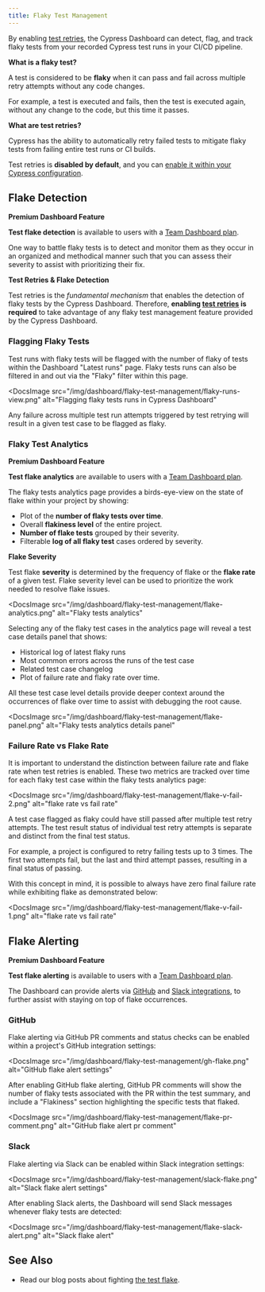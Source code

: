 ```yaml
---
title: Flaky Test Management
---
```


By enabling [test retries](/guides/guides/test-retries), the Cypress Dashboard
can detect, flag, and track flaky tests from your recorded Cypress test runs in
your CI/CD pipeline.

<Alert type="info">

<strong class="alert-header">What is a flaky test?</strong>

A test is considered to be **flaky** when it can pass and fail across multiple
retry attempts without any code changes.

For example, a test is executed and fails, then the test is executed again,
without any change to the code, but this time it passes.

</Alert>

<Alert type="info">

<strong class="alert-header">What are test retries?</strong>

Cypress has the ability to automatically retry failed tests to mitigate flaky
tests from failing entire test runs or CI builds.

Test retries is **disabled by default**, and you can
[enable it within your Cypress configuration](/guides/guides/test-retries#Configure-Test-Retries).

</Alert>

## Flake Detection

<Alert type="success">

<strong class="alert-header">
  <Icon name="star"></Icon> Premium Dashboard Feature
</strong>

**Test flake detection** is available to users with a
[Team Dashboard plan](https://cypress.io/pricing).

</Alert>

One way to battle flaky tests is to detect and monitor them as they occur in an
organized and methodical manner such that you can assess their severity to
assist with prioritizing their fix.

<Alert type="warning">

<strong class="alert-header">Test Retries & Flake Detection</strong>

Test retries is the _fundamental mechanism_ that enables the detection of flaky
tests by the Cypress Dashboard. Therefore, **enabling
[test retries](/guides/guides/test-retries#Configure-Test-Retries) is required**
to take advantage of any flaky test management feature provided by the Cypress
Dashboard.

</Alert>

### Flagging Flaky Tests

Test runs with flaky tests will be flagged with the number of flaky of tests
within the Dashboard "Latest runs" page. Flaky tests runs can also be filtered
in and out via the "Flaky" filter within this page.

<DocsImage
src="/img/dashboard/flaky-test-management/flaky-runs-view.png"
alt="Flagging flaky tests runs in Cypress Dashboard"

> </DocsImage>

Any failure across multiple test run attempts triggered by test retrying will
result in a given test case to be flagged as flaky.

### Flaky Test Analytics

<Alert type="success">

<strong class="alert-header">
  <Icon name="star"></Icon> Premium Dashboard Feature
</strong>

**Test flake analytics** are available to users with a
[Team Dashboard plan](https://cypress.io/pricing).

</Alert>

The flaky tests analytics page provides a birds-eye-view on the state of flake
within your project by showing:

- Plot of the **number of flaky tests over time**.
- Overall **flakiness level** of the entire project.
- **Number of flake tests** grouped by their severity.
- Filterable **log of all flaky test** cases ordered by severity.

<Alert type="info">

<strong class="alert-header">Flake Severity</strong>

Test flake **severity** is determined by the frequency of flake or the **flake
rate** of a given test. Flake severity level can be used to prioritize the work
needed to resolve flake issues.

</Alert>

<DocsImage
src="/img/dashboard/flaky-test-management/flake-analytics.png"
alt="Flaky tests analytics"

> </DocsImage>

Selecting any of the flaky test cases in the analytics page will reveal a test
case details panel that shows:

- Historical log of latest flaky runs
- Most common errors across the runs of the test case
- Related test case changelog
- Plot of failure rate and flaky rate over time.

All these test case level details provide deeper context around the occurrences
of flake over time to assist with debugging the root cause.

<DocsImage
src="/img/dashboard/flaky-test-management/flake-panel.png"
alt="Flaky tests analytics details panel"

> </DocsImage>

### Failure Rate vs Flake Rate

It is important to understand the distinction between failure rate and flake
rate when test retries is enabled. These two metrics are tracked over time for
each flaky test case within the flaky tests analytics page:

<DocsImage
src="/img/dashboard/flaky-test-management/flake-v-fail-2.png"
alt="flake rate vs fail rate"

> </DocsImage>

A test case flagged as flaky could have still passed after multiple test retry
attempts. The test result status of individual test retry attempts is separate
and distinct from the final test status.

For example, a project is configured to retry failing tests up to 3 times. The
first two attempts fail, but the last and third attempt passes, resulting in a
final status of passing.

With this concept in mind, it is possible to always have zero final failure rate
while exhibiting flake as demonstrated below:

<DocsImage
src="/img/dashboard/flaky-test-management/flake-v-fail-1.png"
alt="flake rate vs fail rate"

> </DocsImage>

## Flake Alerting

<Alert type="success">

<strong class="alert-header">
  <Icon name="star"></Icon> Premium Dashboard Feature
</strong>

**Test flake alerting** is available to users with a
[Team Dashboard plan](https://cypress.io/pricing).

</Alert>

The Dashboard can provide alerts via
[GitHub](/guides/dashboard/github-integration) and
[Slack integrations](/guides/dashboard/slack-integration), to further assist
with staying on top of flake occurrences.

### GitHub

Flake alerting via GitHub PR comments and status checks can be enabled within a
project's GitHub integration settings:

<DocsImage
src="/img/dashboard/flaky-test-management/gh-flake.png"
alt="GitHub flake alert settings"

> </DocsImage>

After enabling GitHub flake alerting, GitHub PR comments will show the number of
flaky tests associated with the PR within the test summary, and include a
"Flakiness" section highlighting the specific tests that flaked.

<DocsImage
src="/img/dashboard/flaky-test-management/flake-pr-comment.png"
alt="GitHub flake alert pr comment"

> </DocsImage>

### Slack

Flake alerting via Slack can be enabled within Slack integration settings:

<DocsImage
src="/img/dashboard/flaky-test-management/slack-flake.png"
alt="Slack flake alert settings"

> </DocsImage>

After enabling Slack alerts, the Dashboard will send Slack messages whenever
flaky tests are detected:

<DocsImage
src="/img/dashboard/flaky-test-management/flake-slack-alert.png"
alt="Slack flake alert"

> </DocsImage>

## See Also

- Read our blog posts about fighting
  [the test flake](https://cypress.io/blog/tag/flake/).
